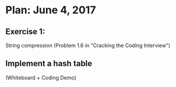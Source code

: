 # Plan: June 4, 2017

## Exercise 1: 

String compression (Problem 1.6 in "Cracking the Coding Interview")


## Implement a hash table

(Whiteboard + Coding Demo)

